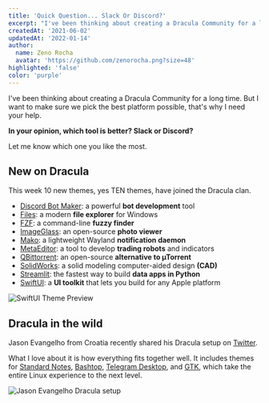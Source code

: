 ```yaml
---
title: 'Quick Question... Slack Or Discord?'
excerpt: "I've been thinking about creating a Dracula Community for a long time. But I want to make sure we pick the best platform, that's why I need your help."
createdAt: '2021-06-02'
updatedAt: '2022-01-14'
author:
  name: Zeno Rocha
  avatar: 'https://github.com/zenorocha.png?size=48'
highlighted: 'false'
color: 'purple'
---
```


I've been thinking about creating a Dracula Community for a long time. But I want to make sure we pick the best platform possible, that's why I need your help.

**In your opinion, which tool is better? Slack or Discord?**

Let me know which one you like the most.

## New on Dracula

This week 10 new themes, yes TEN themes, have joined the Dracula clan.

- [Discord Bot Maker](/discordbotmaker): a powerful **bot development** tool
- [Files](/files): a modern **file explorer** for Windows
- [FZF](/fzf): a command-line **fuzzy finder**
- [ImageGlass](/imageglass): an open-source **photo viewer**
- [Mako](/mako): a lightweight Wayland **notification daemon**
- [MetaEditor](/metaeditor): a tool to develop **trading robots** and indicators
- [QBittorrent](/qbittorrent): an open-source **alternative to µTorrent**
- [SolidWorks](/solidworks): a solid modeling computer-aided design **(CAD)**
- [Streamlit](/streamlit): the fastest way to build **data apps in Python**
- [SwiftUI](/swiftui): a **UI toolkit** that lets you build for any Apple platform

![SwiftUI Theme Preview](/static/img/blog/quick-question-slack-or-discord-a.png)

## Dracula in the wild

Jason Evangelho from Croatia recently shared his Dracula setup on [Twitter](https://twitter.com/killyourfm/status/1390220764188663808).

What I love about it is how everything fits together well. It includes themes for [Standard Notes](/standard-notes), [Bashtop](/bashtop), [Telegram Desktop](/telegram), and [GTK](/gtk), which take the entire Linux experience to the next level.

![Jason Evangelho Dracula setup](/static/img/blog/quick-question-slack-or-discord-b.jpeg)
